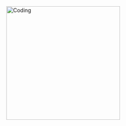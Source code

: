
<img align="center" alt="Coding" width="300" src="https://github.com/UmerYasir718/WebTech/assets/131971007/b18524d4-ba6a-434c-8c28-e059d12c1520">

